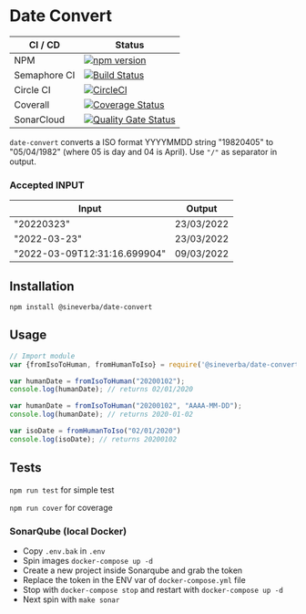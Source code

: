 Date Convert
============

| CI / CD | Status |
| ------- | ------ |
| NPM | [![npm version](https://badge.fury.io/js/%40sineverba%2Fdate-convert.svg)](https://badge.fury.io/js/%40sineverba%2Fdate-convert) |
| Semaphore CI | [![Build Status](https://sineverba.semaphoreci.com/badges/npm-pkg-date-convert/branches/master.svg)](https://sineverba.semaphoreci.com/projects/npm-pkg-date-convert) |
| Circle CI | [![CircleCI](https://circleci.com/gh/sineverba/npm-pkg-date-convert.svg?style=svg)](https://circleci.com/gh/sineverba/npm-pkg-date-convert) |
| Coverall | [![Coverage Status](https://coveralls.io/repos/github/sineverba/npm-pkg-date-convert/badge.svg?branch=master)](https://coveralls.io/github/sineverba/npm-pkg-date-convert?branch=master) |
| SonarCloud | [![Quality Gate Status](https://sonarcloud.io/api/project_badges/measure?project=npm-pkg-date-convert&metric=alert_status)](https://sonarcloud.io/dashboard?id=npm-pkg-date-convert) |


`date-convert` converts a ISO format YYYYMMDD string "19820405" to "05/04/1982" (where 05 is day and 04 is April). Use `"/"` as separator in output.

### Accepted INPUT

| Input | Output |
| ----- | -------|
| "20220323" | 23/03/2022 |
| "2022-03-23" | 23/03/2022 |
| "2022-03-09T12:31:16.699904" | 09/03/2022 |


## Installation
`npm install @sineverba/date-convert`

## Usage

```js
// Import module
var {fromIsoToHuman, fromHumanToIso} = require('@sineverba/date-convert');

var humanDate = fromIsoToHuman("20200102");
console.log(humanDate); // returns 02/01/2020

var humanDate = fromIsoToHuman("20200102", "AAAA-MM-DD");
console.log(humanDate); // returns 2020-01-02

var isoDate = fromHumanToIso("02/01/2020")
console.log(isoDate); // returns 20200102
```

## Tests

`npm run test` for simple test

`npm run cover` for coverage

### SonarQube (local Docker)
+ Copy `.env.bak` in `.env`
+ Spin images `docker-compose up -d`
+ Create a new project inside Sonarqube and grab the token
+ Replace the token in the ENV var of `docker-compose.yml` file
+ Stop with `docker-compose stop` and restart with `docker-compose up -d`
+ Next spin with `make sonar`
